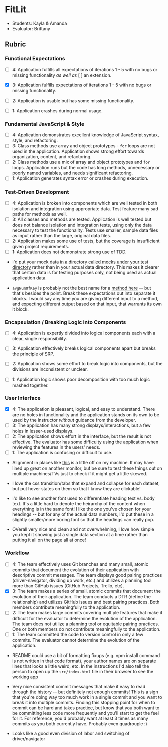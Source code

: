 # FitLit
* Students: Kayla & Amanda
* Evaluator: Brittany

## Rubric

### Functional Expectations
* [ ] 4: Application fulfills all expectations of iterations 1 - 5 with no bugs or missing functionality *as well as* [ ] an extension.
* [x] 3: Application fulfills expectations of iterations 1 - 5 with no bugs or missing functionality.
* [ ] 2: Application is usable but has some missing functionality.
* [ ] 1: Application crashes during normal usage.


### Fundamental JavaScript & Style
* [ ] 4: Application demonstrates excellent knowledge of JavaScript syntax, style, and refactoring.
* [ ] 3: Class methods use array and object prototypes - `for` loops are not used in the application. Application shows strong effort towards organization, content, and refactoring. 
* [ ] 2: Class methods use a mix of array and object prototypes and `for` loops. Application runs but the code has long methods, unnecessary or poorly named variables, and needs significant refactoring.
* [ ] 1: Application generates syntax error or crashes during execution.

### Test-Driven Development
* [ ] 4: Application is broken into components which are well tested in both isolation and integration using appropriate data. Test feature many sad paths for methods as well.
* [ ] 3: All classes and methods are tested. Application is well tested but does not balance isolation and integration tests, using only the data necessary to test the functionality. Tests use smaller, sample data files as input rather than the large, original data files.
* [ ] 2: Application makes some use of tests, but the coverage is insufficient given project requirements.
* [ ] 1: Application does not demonstrate strong use of TDD.

* I'd put your mock data [in a directory called mocks under your test directory](https://github.com/Asilo5/fitlit-starter-kit/blob/master/test/Activity-test.js#L4-L5) rather than in your actual data directory. This makes it clearer that certain data is for testing purposes only, not being used as actual application data.


* `avgNumOfKey` is probably not the best name for a [method here](https://github.com/Asilo5/fitlit-starter-kit/blob/master/test/Activity-test.js#L43-L46) -- but that's besides the point. Break these expectations out into separate it blocks. I would say any time you are giving different input to a method, and expecting different output based on that input, that warrants its own it block.



### Encapsulation / Breaking Logic into Components
* [ ] 4: Application is expertly divided into logical components each with a clear, single responsibility.
* [ ] 3: Application effectively breaks logical components apart but breaks the principle of SRP.
* [ ] 2: Application shows some effort to break logic into components, but the divisions are inconsistent or unclear.
* [ ] 1: Application logic shows poor decomposition with too much logic mashed together.


### User Interface
* [x] 4: The application is pleasant, logical, and easy to understand. There are no holes in functionality and the application stands on its own to be used by the instructor _without_ guidance from the developer.
* [ ] 3: The application has many strong displays/interactions, but a few holes in lesser-used displays.
* [ ] 2: The application shows effort in the interface, but the result is not effective. The evaluator has some difficulty using the application when reviewing the features in the users' needs.
* [ ] 1: The application is confusing or difficult to use.

* Alignment in places like [this](https://imgur.com/zSgQS4s) is a little off on my machine. It may have lined up great on another monitor, but be sure to test these things out on multiple machines/TVs just to check if it might get a little skewed.

* I love the css transition/tabs that expand and collapse for each dataset, but put hover states on them so that I know they are clickable!

* I'd like to see another font used to differentiate heading text vs. body text. It's a little hard to denote the heirarchy of the content when everything is in the same font! I like the one you've chosen for your headings -- but for any of the actual data numbers, I'd put these in a slightly smaller/more boring font so that the headings can really pop.

* OVerall very nice and clean and not overwhelming, I love how simple you kept it showing just a single data section at a time rather than putting it all on the page all at once!


### Workflow
* [ ] 4: The team effectively uses Git branches and many small, atomic commits that document the evolution of their application with descriptive commit messages. The team displays good pairing practices (driver-navigator, dividing up work, etc.) and utilizes a planning tool more than GitHub issues (GitHub Projects, Trello, etc).
* [x] 3: The team makes a series of small, atomic commits that document the evolution of their application. The team conducts a DTR (define the relationship) and utilizes GitHub issues and best pairing practices. Both members contribute meaningfully to the application.
* [ ] 2: The team makes large commits covering multiple features that make it difficult for the evaluator to determine the evolution of the application. The team does not utilize a planning tool or equitable pairing practices. One or both members do not contribute meaningfully to the application.
* [ ] 1: The team committed the code to version control in only a few commits. The evaluator cannot determine the evolution of the application.

* README could use a bit of formatting fixups (e.g. npm install command is not written in that code format), your author names are on separate lines that looks a little weird, etc. In the instructions I'd also tell the person to open up the `src/index.html` file in their browser to see the working app

* Very nice consistent commit messages that make it easy to read through the history -- but definitely not enough commits! This is a sign that you're doing way too much work in a single commit and you want to break it into multiple commits. Finding this stopping point for when to commit can be hard and takes practice, but know that you both want to be committing less code more frequently and you'll start to get the feel for it. For reference, you'd probably want at least 3 times as many commits as you both currently have. Probably even quadrouple :)

* Looks like a good even division of labor and switching of driver/navigator